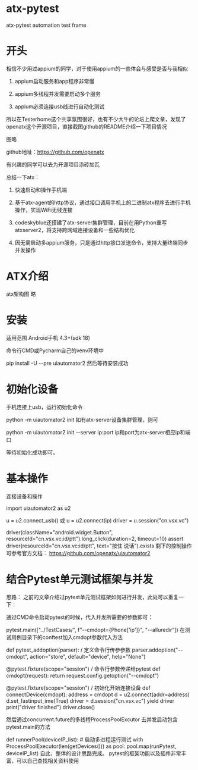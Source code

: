 # atx-pytest
atx-pytest automation test frame
# 开头
相信不少用过appium的同学，对于使用appium的一些体会与感受是否与我相似

1. appium启动服务和app程序非常慢

2. appium多线程并发需要启动多个服务

3. appium必须连接usb线进行自动化测试

所以在Testerhome这个共享氛围很好，也有不少大牛的论坛上爬文章，发现了openatx这个开源项目，直接截图github的README介绍一下项目情况

图略

github地址：https://github.com/openatx

有兴趣的同学可以去为开源项目添砖加瓦

总结一下atx：

1. 快速启动和操作手机端

2. 基于atx-agent的http协议，通过接口调用手机上的二进制atx程序去进行手机操作，实现WiFi无线连接

3. codeskyblue还搭建了atx-server集群管理，目前在用Python重写atxserver2，将支持跨网域连接设备和一些结构优化

4. 因无需启动多appium服务，只是通过http接口发送命令，支持大量终端同步并发操作

 

# ATX介绍
atx架构图
略


# 安装
适用范围
Android手机 4.3+(sdk 18)

命令行CMD或Pycharm自己的venv环境中 

pip install -U --pre uiautomator2
然后等待安装成功

# 初始化设备
手机连接上usb，运行初始化命令

python -m uiautomator2 init
如有atx-server设备集群管理，则可

python -m uiautomator2 init --server ip:port
ip和port为atx-server相应ip和端口

等待初始化成功即可。

# 基本操作
连接设备和操作


import uiautomator2 as u2

u = u2.connect_usb()
或
u = u2.connect(ip)
driver = u.session("cn.vsx.vc")

driver(className="android.widget.Button", resourceId="cn.vsx.vc:id/ptt").long_click(duration=2, timeout=10)
assert driver(resourceId="cn.vsx.vc:id/ptt", text="按住 说话").exists
剩下的控制操作可参考官方文档： https://github.com/openatx/uiautomator2


# 结合Pytest单元测试框架与并发
思路：
之前的文章介绍过pytest单元测试框架如何进行并发，此处可以重复一下：

通过CMD命令启动pytest的时候，代入并发所需要的参数即可：

pytest.main(["../TestCases/", f"--cmdopt={Phone['ip']}", "--alluredir"])
在测试用例目录下的conftest加入cmdopt参数代入方法

def pytest_addoption(parser):  / 定义命令行传参参数
    parser.addoption("--cmdopt", action="store", default="device", help="None")


@pytest.fixture(scope="session")  / 命令行参数传递给pytest
def cmdopt(request):
    return request.config.getoption("--cmdopt")


@pytest.fixture(scope="session")  / 初始化开始连接设备
def connectDevice(cmdopt):
    address = cmdopt
    d = u2.connect(addr=address)
    d.set_fastinput_ime(True)
    driver = d.session("cn.vsx.vc")
    yield driver
    print("driver finished")
    driver.close()


然后通过concurrent.future的多线程ProcessPoolExcutor 去并发启动包含pytest.main的方法

def runnerPool(deviceIP_list):  # 启动多进程运行测试
    with ProcessPoolExecutor(len(getDevices())) as pool:
        pool.map(runPytest, deviceIP_list)
自此，整体的设计思路完成。 pytest的框架功能以及插件非常丰富，可以自己查找相关资料使用





 

 

 

 
